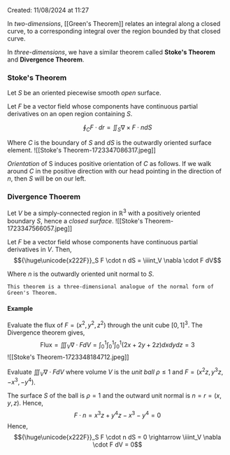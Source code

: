 Created: 11/08/2024 at 11:27

In *two-dimensions*, [[Green's Theorem]] relates an integral along a closed curve, to a corresponding integral over the region bounded by that closed curve.

In *three-dimensions*, we have a similar theorem called **Stoke's Theorem** and **Divergence Theorem**.

### Stoke's Theorem
Let $S$ be an oriented piecewise smooth *open* surface.

Let $F$ be a vector field whose components have continuous partial derivatives on an open region containing $S$.

$$\oint_C F \cdot dr = \iint_S \nabla \times F \cdot n dS$$

Where $C$ is the boundary of $S$ and $dS$ is the outwardly oriented surface element.
![[Stoke's Theorem-1723347086317.jpeg]]

*Orientation* of S induces positive orientation of $C$ as follows.
If we walk around $C$ in the positive direction with our head pointing in the direction of $n$, then $S$ will be on our left.

### Divergence Thoerem
Let $V$ be a simply-connected region in $\mathbb{R}^3$ with a positively oriented boundary $S$, hence a *closed surface*.
![[Stoke's Theorem-1723347566057.jpeg]]

Let $F$ be a vector field whose components have continuous partial derivatives in $V$. Then,
$${\huge\unicode{x222F}}_S
 F \cdot n dS = \iiint_V \nabla \cdot F dV$$

Where $n$ is the outwardly oriented unit normal to $S$.

```ad-info
This theorem is a three-dimensional analogue of the normal form of Green's Theorem.
```

#### Example
Evaluate the flux of $F = (x^2, y^2, z^2)$ through the unit cube $[0, 1]^3$. The Divergence theorem gives,
$$\text{Flux} = \iiint_V \nabla \cdot F dV = \int_0^1 \int_0^1 \int_0^1 (2x + 2y + 2z) dxdydz = 3$$
![[Stoke's Theorem-1723348184712.jpeg]]

Evaluate $\iiint_V \nabla \cdot F dV$ where volume $V$ is the *unit ball* $\rho \leq 1$ and $F = (x^2z, y^3z, -x^3, -y^4)$.

The surface $S$ of the ball is $\rho = 1$ and the outward unit normal is $n = r = (x, y, z)$. Hence,
$$F \cdot n = x^3z + y^4z - x^3 - y^4 = 0$$
Hence,
$${\huge\unicode{x222F}}_S F \cdot n dS = 0 \rightarrow \iiint_V \nabla \cdot F dV = 0$$
